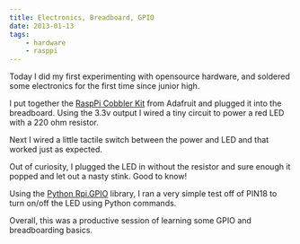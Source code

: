 ```yaml
---
title: Electronics, Breadboard, GPIO
date: 2013-01-13
tags:
    - hardware
    - rasppi
---
```


Today I did my first experimenting with opensource hardware, and soldered some electronics for the first time since junior high.  

I put together the [RaspPi Cobbler Kit](https://learn.adafruit.com/adafruit-pi-cobbler-kit) from Adafruit and plugged it into the breadboard.  Using the 3.3v output I wired a tiny circuit to power a red LED with a 220 ohm resistor.

<!-- more -->

Next I wired a little tactile switch between the power and LED and that worked just as expected.

Out of curiosity, I plugged the LED in without the resistor and sure enough it popped and let out a nasty stink.  Good to know!

Using the [Python Rpi.GPIO](https://pypi.python.org/pypi/RPi.GPIO) library, I ran a very simple test off of PIN18 to turn on/off the LED using Python commands.

Overall, this was a productive session of learning some GPIO and breadboarding basics.
